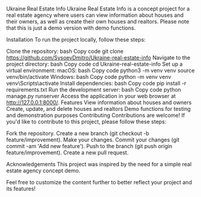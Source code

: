 Ukraine Real Estate Info
Ukraine Real Estate Info is a concept project for a real estate agency where users can view information about houses and their owners, as well as create their own houses and realtors. Please note that this is just a demo version with demo functions.

Installation
To run the project locally, follow these steps:

Clone the repository:
bash
Copy code
git clone https://github.com/SysoevDmitro/Ukraine-real-estate-info
Navigate to the project directory:
bash
Copy code
cd Ukraine-real-estate-info
Set up a virtual environment:
macOS:
bash
Copy code
python3 -m venv venv
source venv/bin/activate
Windows:
bash
Copy code
python -m venv venv
venv\Scripts\activate
Install dependencies:
bash
Copy code
pip install -r requirements.txt
Run the development server:
bash
Copy code
python manage.py runserver
Access the application in your web browser at http://127.0.0.1:8000/.
Features
View information about houses and owners
Create, update, and delete houses and realtors
Demo functions for testing and demonstration purposes
Contributing
Contributions are welcome! If you'd like to contribute to this project, please follow these steps:

Fork the repository.
Create a new branch (git checkout -b feature/improvement).
Make your changes.
Commit your changes (git commit -am 'Add new feature').
Push to the branch (git push origin feature/improvement).
Create a new pull request.

Acknowledgements
This project was inspired by the need for a simple real estate agency concept demo.

Feel free to customize the content further to better reflect your project and its features!






